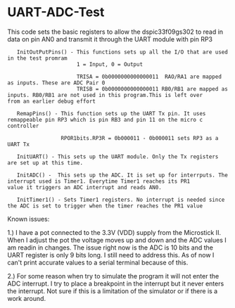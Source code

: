 # UART-ADC-Test
This code sets the basic registers to allow the dspic33f09gs302 to read in data on pin AN0 and transmit it through the UART module with pin RP3


       InitOutPutPins() - This functions sets up all the I/O that are used in the test promram
                          1 = Input, 0 = Output
                          
                          TRISA = 0b0000000000000011  RAO/RA1 are mapped as inputs. These are ADC Pair 0
                          TRISB = 0b0000000000000011 RB0/RB1 are mapped as inputs. RB0/RB1 are not used in this program.This is left over                                                      from an earlier debug effort
       
       RemapPins() - This function sets up the UART Tx pin. It uses remappeable pin RP3 which is pin RB3 and pin 11 on the micro c                              controller
       
                     RPOR1bits.RP3R = 0b000011 - 0b000011 sets RP3 as a UART Tx
       
       InitUART() - This sets up the UART module. Only the Tx registers are set up at this time. 
       
       InitADC() -  This sets up the ADC. It is set up for interrputs. The interrupt used is Timer1. Everytime Timer1 reaches its PR1                         value it triggers an ADC interrupt and reads AN0.
       
       InitTimer1() - Sets Timer1 registers. No interrupt is needed since the ADC is set to trigger when the timer reaches the PR1 value

Known issues:

1.)    I have a pot connected to the 3.3V (VDD) supply from the Microstick II. When I adjust the pot the voltage moves up and down and the        ADC values I am readin in changes. The issue right now is the ADC is 10 bits and the UART register is only 9 bits long. I still            need to address this. As of now I can't print accurate values to a serial terminal because of this.

2.)    For some reason when try to simulate the program it will not enter the ADC interrupt. I try to place a breakpoint in the interrupt        but it never enters the interrupt. Not sure if this is a limitation of the simulator or if there is a work around. 

